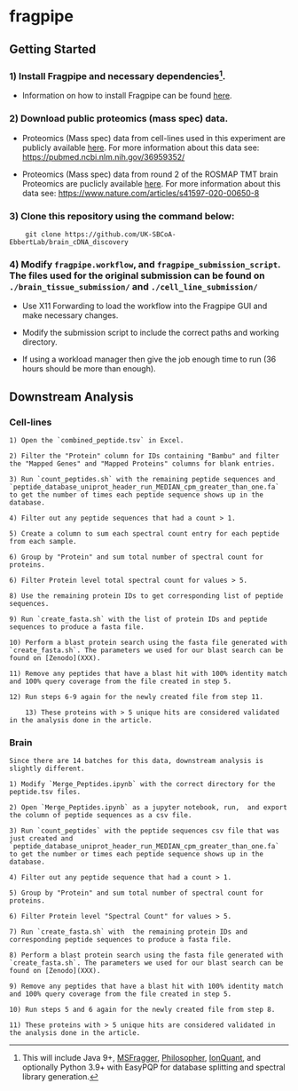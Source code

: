 # fragpipe

## Getting Started

### 1) Install Fragpipe and necessary dependencies[^1].

 - Information on how to install Fragpipe can be found [here](https://fragpipe.nesvilab.org/).

### 2) Download public proteomics (mass spec) data.

 - Proteomics (Mass spec) data from cell-lines used in this experiment are publicly available [here](https://proteomecentral.proteomexchange.org/cgi/GetDataset?ID=PXD024364). For more information about this data see: https://pubmed.ncbi.nlm.nih.gov/36959352/
	
 - Proteomics (Mass spec) data from round 2 of the ROSMAP TMT brain Proteomics are puclicly available [here](https://www.synapse.org/#!Synapse:syn17015098). For more information about this data see: https://www.nature.com/articles/s41597-020-00650-8

### 3) Clone this repository using the command below:

```
	git clone https://github.com/UK-SBCoA-EbbertLab/brain_cDNA_discovery
```

### 4) Modify `fragpipe.workflow`, and `fragpipe_submission_script`. The files used for the original submission can be found on `./brain_tissue_submission/` and `./cell_line_submission/`

 - Use X11 Forwarding to load the workflow into the Fragpipe GUI and make necessary changes.
 
 - Modify the submission script to include the correct paths and working directory. 

 - If using a workload manager then give the job enough time to run (36 hours should be more than enough).

## Downstream Analysis

### Cell-lines

	1) Open the `combined_peptide.tsv` in Excel.
	
	2) Filter the "Protein" column for IDs containing "Bambu" and filter the "Mapped Genes" and "Mapped Proteins" columns for blank entries.

	3) Run `count_peptides.sh` with the remaining peptide sequences and `peptide_database_uniprot_header_run_MEDIAN_cpm_greater_than_one.fa` to get the number of times each peptide sequence shows up in the database.

	4) Filter out any peptide sequences that had a count > 1.
	
	5) Create a column to sum each spectral count entry for each peptide from each sample.

	6) Group by "Protein" and sum total number of spectral count for proteins.

	6) Filter Protein level total spectral count for values > 5.

	8) Use the remaining protein IDs to get corresponding list of peptide sequences.

	9) Run `create_fasta.sh` with the list of protein IDs and peptide sequences to produce a fasta file.

 	10) Perform a blast protein search using the fasta file generated with `create_fasta.sh`. The parameters we used for our blast search can be found on [Zenodo](XXX).

  	11) Remove any peptides that have a blast hit with 100% identity match and 100% query coverage from the file created in step 5.

   	12) Run steps 6-9 again for the newly created file from step 11.

    	13) These proteins with > 5 unique hits are considered validated in the analysis done in the article.

### Brain
	
	Since there are 14 batches for this data, downstream analysis is slightly different.

	1) Modify `Merge_Peptides.ipynb` with the correct directory for the peptide.tsv files.

	2) Open `Merge_Peptides.ipynb` as a jupyter notebook, run,  and export the column of peptide sequences as a csv file.

	3) Run `count_peptides` with the peptide sequences csv file that was just created and `peptide_database_uniprot_header_run_MEDIAN_cpm_greater_than_one.fa` to get the number or times each peptide sequence shows up in the database.

	4) Filter out any peptide sequence that had a count > 1.

 	5) Group by "Protein" and sum total number of spectral count for proteins.

	6) Filter Protein level "Spectral Count" for values > 5.
	
	7) Run `create_fasta.sh` with  the remaining protein IDs and corresponding peptide sequences to produce a fasta file.

 	8) Perform a blast protein search using the fasta file generated with `create_fasta.sh`. The parameters we used for our blast search can be found on [Zenodo](XXX).

  	9) Remove any peptides that have a blast hit with 100% identity match and 100% query coverage from the file created in step 5.

   	10) Run steps 5 and 6 again for the newly created file from step 8.

	11) These proteins with > 5 unique hits are considered validated in the analysis done in the article.

[^1]:This will include Java 9+, [MSFragger](https://msfragger.nesvilab.org/), [Philosopher](https://philosopher.nesvilab.org/), [IonQuant](http://ionquant.nesvilab.org/), and optionally Python 3.9+ with EasyPQP for database splitting and spectral library generation.
